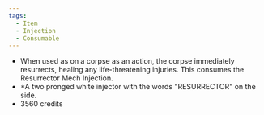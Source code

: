 ```yaml
---
tags:
  - Item
  - Injection
  - Consumable
---
```

- When used as on a corpse as an action, the corpse immediately resurrects, healing any life-threatening injuries. This consumes the Resurrector Mech Injection.
- *A two pronged white injector with the words "RESURRECTOR" on the side.
- 3560 credits